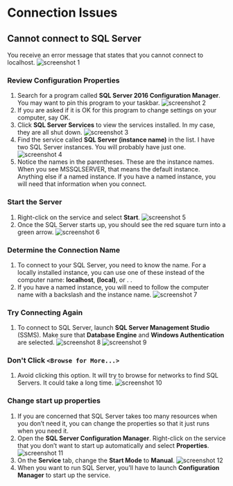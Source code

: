 # Connection Issues

## Cannot connect to SQL Server
 You receive an error message that states that you cannot connect to localhost.
![screenshot 1](../../_static/images/screenshots/week1/connectionissues/screenshot1.jpg)

### Review Configuration Properties
1. Search for a program called **SQL Server 2016 Configuration Manager**. You may want to pin this program to your taskbar.
![screenshot 2](../../_static/images/screenshots/week1/connectionissues/screenshot2.jpg)
2. If you are asked if it is OK for this program to change settings on your computer, say OK.
3. Click **SQL Server Services** to view the services installed. In my case, they are all shut down.
![screenshot 3](../../_static/images/screenshots/week1/connectionissues/screenshot3.jpg)
4. Find the service called **SQL Server (instance name)** in the list. I have two SQL Server instances. You will probably have just one.
![screenshot 4](../../_static/images/screenshots/week1/connectionissues/screenshot4.jpg)
5. Notice the names in the parentheses. These are the instance names. When you see MSSQLSERVER, that means the default instance. Anything else if a named instance. If you have a named instance, you will need that information when you connect.

### Start the Server
1. Right-click on the service and select **Start**.
![screenshot 5](../../_static/images/screenshots/week1/connectionissues/screenshot5.jpg)
2. Once the SQL Server starts up, you should see the red square turn into a green arrow.
![screenshot 6](../../_static/images/screenshots/week1/connectionissues/screenshot6.jpg)

### Determine the Connection Name
1. To connect to your SQL Server, you need to know the name. For a locally installed instance, you can use one of these instead of the computer name: **localhost**, **(local)**, or . .
2. If you have a named instance, you will need to follow the computer name with a backslash and the instance name.
![screenshot 7](../../_static/images/screenshots/week1/connectionissues/screenshot7.jpg)

### Try Connecting Again
1. To connect to SQL Server, launch **SQL Server Management Studio** (SSMS). Make sure that **Database Engine** and **Windows Authentication** are selected.
![screenshot 8](../../_static/images/screenshots/week1/connectionissues/screenshot8.jpg)
![screenshot 9](../../_static/images/screenshots/week1/connectionissues/screenshot9.jpg)

### Don't Click ``<Browse for More...>``
1. Avoid clicking this option. It will try to browse for networks to find SQL Servers. It could take a long time.
![screenshot 10](../../_static/images/screenshots/week1/connectionissues/screenshot10.jpg)

### Change start up properties
1. If you are concerned that SQL Server takes too many resources when you don’t need it, you can change the properties so that it just runs when you need it.
2. Open the **SQL Server Configuration Manager**. Right-click on the service that you don’t want to start up automatically and select **Properties**.
![screenshot 11](../../_static/images/screenshots/week1/connectionissues/screenshot11.jpg)
3. On the **Service** tab, change the **Start Mode** to **Manual**.
![screenshot 12](../../_static/images/screenshots/week1/connectionissues/screenshot12.jpg)
4. When you want to run SQL Server, you’ll have to launch **Configuration Manager** to start up the service.

